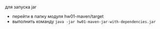 для запуска jar
- перейти в папку модуля hw01-maven/target
- выполнить команду `java -jar hw01-maven-jar-with-dependencies.jar`